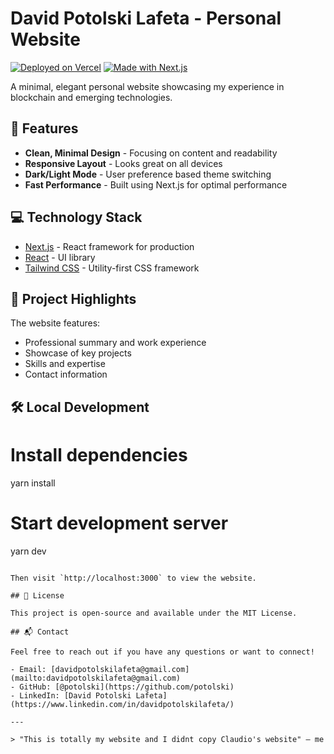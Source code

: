 # David Potolski Lafeta - Personal Website

[![Deployed on Vercel](https://img.shields.io/badge/Deployed%20on-Vercel-black.svg?style=flat-square)](https://davidpotolski.com)
[![Made with Next.js](https://img.shields.io/badge/Made%20with-Next.js-blue.svg?style=flat-square&logo=next.js)](https://nextjs.org)

A minimal, elegant personal website showcasing my experience in blockchain and emerging technologies.

## 🚀 Features

- **Clean, Minimal Design** - Focusing on content and readability
- **Responsive Layout** - Looks great on all devices
- **Dark/Light Mode** - User preference based theme switching
- **Fast Performance** - Built using Next.js for optimal performance

## 💻 Technology Stack

- [Next.js](https://nextjs.org/) - React framework for production
- [React](https://reactjs.org/) - UI library 
- [Tailwind CSS](https://tailwindcss.com/) - Utility-first CSS framework

## 📌 Project Highlights

The website features:

- Professional summary and work experience
- Showcase of key projects
- Skills and expertise
- Contact information

## 🛠️ Local Development

# Install dependencies
yarn install

# Start development server
yarn dev
```

Then visit `http://localhost:3000` to view the website.

## 📝 License

This project is open-source and available under the MIT License.

## 📬 Contact

Feel free to reach out if you have any questions or want to connect!

- Email: [davidpotolskilafeta@gmail.com](mailto:davidpotolskilafeta@gmail.com)
- GitHub: [@potolski](https://github.com/potolski)
- LinkedIn: [David Potolski Lafeta](https://www.linkedin.com/in/davidpotolskilafeta/)

---

> "This is totally my website and I didnt copy Claudio's website" — me

